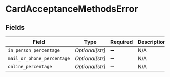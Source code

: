 # CardAcceptanceMethodsError


## Fields

| Field                      | Type                       | Required                   | Description                |
| -------------------------- | -------------------------- | -------------------------- | -------------------------- |
| `in_person_percentage`     | *Optional[str]*            | :heavy_minus_sign:         | N/A                        |
| `mail_or_phone_percentage` | *Optional[str]*            | :heavy_minus_sign:         | N/A                        |
| `online_percentage`        | *Optional[str]*            | :heavy_minus_sign:         | N/A                        |
